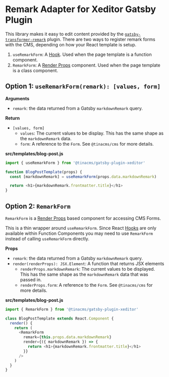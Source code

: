 # Remark Adapter for Xeditor Gatsby Plugin

This library makes it easy to edit content provided by the [`gatsby-transformer-remark`](https://github.com/gatsbyjs/gatsby/tree/master/packages/gatsby-transformer-remark) plugin. There are two ways to register remark forms with the CMS, depending on how your React template is setup.

1. `useRemarkForm`: A [Hook](https://reactjs.org/docs/hooks-intro.html). Used when the page template is a function component.
1. `RemarkForm`: A [Render Props](https://reactjs.org/docs/render-props.html#use-render-props-for-cross-cutting-concerns) component. Used when the page template is a class component.

## Option 1: `useRemarkForm(remark): [values, form]`

**Arguments**

- `remark`: the data returned from a Gatsby `markdownRemark` query.

**Return**

- `[values, form]`
  - `values`: The current values to be display. This has the same shape as the `markdownRemark` data.
  - `form`: A reference to the `Form`. See `@tinacms/cms` for more details.

**src/templates/blog-post.js**

```javascript
import { useRemarkForm } from '@tinacms/gatsby-plugin-xeditor'

function BlogPostTemplate(props) {
  const [markdownRemark] = useRemarkForm(props.data.markdownRemark)

  return <h1>{markdownRemark.frontmatter.title}</h1>
}
```

## Option 2: `RemarkForm`

`RemarkForm` is a [Render Props](https://reactjs.org/docs/render-props.html#use-render-props-for-cross-cutting-concerns) based component for accessing CMS Forms.

This is a thin wrapper around `useRemarkForm`. Since React [Hooks](https://reactjs.org/docs/hooks-intro.html) are only available within Function Components you may need to use `RemarkForm` instead of calling `useRemarkForm` directly.

**Props**

- `remark`: the data returned from a Gatsby `markdownRemark` query.
- `render(renderProps): JSX.Element`: A function that returns JSX elements
  - `renderProps.markdownRemark`: The current values to be displayed. This has the same shape as the `markdownRemark` data that was passed in.
  - `renderProps.form`: A reference to the `Form`. See `@tinacms/cms` for more details.

**src/templates/blog-post.js**

```javascript
import { RemarkForm } from '@tinacms/gatsby-plugin-xeditor'

class BlogPostTemplate extends React.Component {
  render() {
    return (
      <RemarkForm
        remark={this.props.data.markdownRemark}
        render={({ markdownRemark }) => {
          return <h1>{markdownRemark.frontmatter.title}</h1>
        }}
      />
    )
  }
}
```
